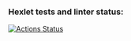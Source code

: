 ### Hexlet tests and linter status:
[![Actions Status](https://github.com/MarinArinHolzy/qa-engineer-project-85/actions/workflows/hexlet-check.yml/badge.svg)](https://github.com/MarinArinHolzy/qa-engineer-project-85/actions)